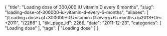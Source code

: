 {
    "title": "Loading dose of 300,000 IU vitamin D every 6 months",
    "slug": "loading-dose-of-300000-iu-vitamin-d-every-6-months",
    "aliases": [
        "/Loading+dose+of+300000+IU+vitamin+D+every+6+months+\u2013+Dec+2011",
        "/2266"
    ],
    "tiki_page_id": 2266,
    "date": "2011-12-23",
    "categories": [
        "Loading dose"
    ],
    "tags": [
        "Loading dose"
    ]
}